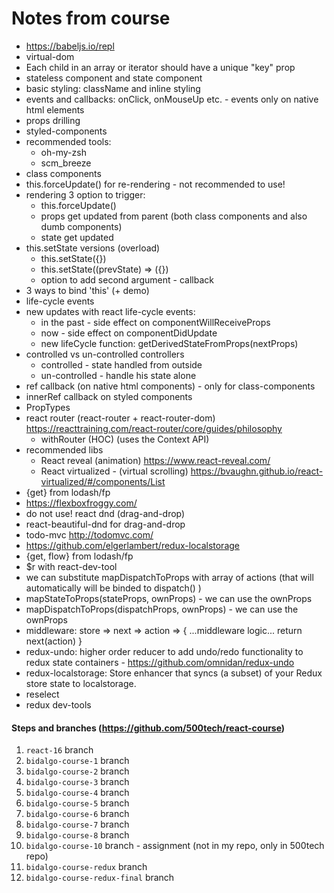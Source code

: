 # Notes from course

* https://babeljs.io/repl
* virtual-dom
* Each child in an array or iterator should have a unique "key" prop
* stateless component and state component
* basic styling: className and inline styling
* events and callbacks: onClick, onMouseUp etc. - events only on native html elements
* props drilling
* styled-components
* recommended tools:
  * oh-my-zsh
  * scm_breeze
* class components
* this.forceUpdate() for re-rendering - not recommended to use!
* rendering 3 option to trigger:
  * this.forceUpdate()
  * props get updated from parent (both class components and also dumb components)
  * state get updated
* this.setState versions (overload)
  * this.setState({})
  * this.setState((prevState) => ({})
  * option to add second argument - callback
* 3 ways to bind 'this' (+ demo)
* life-cycle events
* new updates with react life-cycle events:
   * in the past - side effect on componentWillReceiveProps
   * now - side effect on componentDidUpdate
   * new lifeCycle function: getDerivedStateFromProps(nextProps)
* controlled vs un-controlled controllers
  * controlled - state handled from outside
  * un-controlled - handle his state alone
* ref callback (on native html components) - only for class-components
* innerRef callback on styled components
* PropTypes
* react router (react-router + react-router-dom)
  https://reacttraining.com/react-router/core/guides/philosophy
  * withRouter (HOC) (uses the Context API)
* recommended libs
  * React reveal (animation) https://www.react-reveal.com/
  * React virtualized - (virtual scrolling) https://bvaughn.github.io/react-virtualized/#/components/List
* {get} from lodash/fp
* https://flexboxfroggy.com/
* do not use! react dnd (drag-and-drop)
* react-beautiful-dnd for drag-and-drop
* todo-mvc http://todomvc.com/
* https://github.com/elgerlambert/redux-localstorage
* {get, flow} from lodash/fp
* $r with react-dev-tool
* we can substitute mapDispatchToProps with array of actions (that will automatically will be binded to dispatch() )
* mapStateToProps(stateProps, ownProps) - we can use the ownProps
* mapDispatchToProps(dispatchProps, ownProps) - we can use the ownProps
* middleware: 
store => next => action => {
  ...middleware logic...
  return next(action)
}
* redux-undo: higher order reducer to add undo/redo functionality to redux state containers - https://github.com/omnidan/redux-undo
* redux-localstorage: Store enhancer that syncs (a subset) of your Redux store state to localstorage.
* reselect
* redux dev-tools

#### Steps and branches (https://github.com/500tech/react-course)
1. `react-16` branch
1. `bidalgo-course-1`  branch
1. `bidalgo-course-2`  branch
1. `bidalgo-course-3`  branch
1. `bidalgo-course-4`  branch
1. `bidalgo-course-5`  branch
1. `bidalgo-course-6`  branch
1. `bidalgo-course-7`  branch
1. `bidalgo-course-8`  branch
1. `bidalgo-course-10` branch - assignment (not in my repo, only in 500tech repo)
1. `bidalgo-course-redux` branch
1. `bidalgo-course-redux-final` branch
